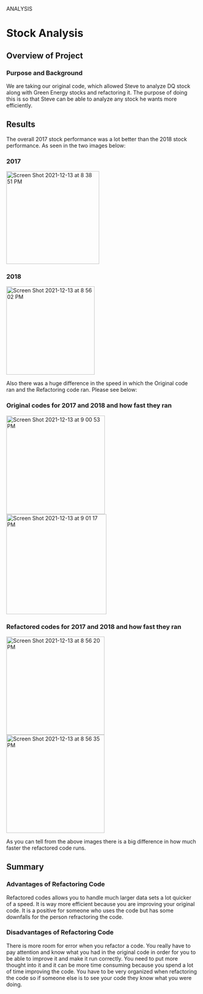 ANALYSIS 

# Stock Analysis 

## Overview of Project 

### Purpose and Background 
We are taking our original code, which allowed Steve to analyze DQ stock along with Green Energy stocks and refactoring it. The purpose of doing this is so that Steve can be able to analyze any stock he wants more efficiently. 

## Results 

The overall 2017 stock performance was a lot better than the 2018 stock performance. As seen in the two images below: 

### 2017 
<img width="245" alt="Screen Shot 2021-12-13 at 8 38 51 PM" src="https://user-images.githubusercontent.com/95380887/145918464-dccce802-198d-41a5-a2a0-264dbfb28f07.png">

### 2018 
<img width="233" alt="Screen Shot 2021-12-13 at 8 56 02 PM" src="https://user-images.githubusercontent.com/95380887/145918850-a71d31cf-6d30-4b47-92fc-be96c675234b.png">

Also there was a huge difference in the speed in which the Original code ran and the Refactoring code ran. Please see below: 

### Original codes for 2017 and 2018 and how fast they ran 

<img width="260" alt="Screen Shot 2021-12-13 at 9 00 53 PM" src="https://user-images.githubusercontent.com/95380887/145919304-92ae12c3-e9eb-4480-a62e-633bab673067.png">

<img width="264" alt="Screen Shot 2021-12-13 at 9 01 17 PM" src="https://user-images.githubusercontent.com/95380887/145919363-ca3ce116-0d0d-4b97-b5e3-73887aab49ca.png">


### Refactored codes for 2017 and 2018 and how fast they ran 

<img width="259" alt="Screen Shot 2021-12-13 at 8 56 20 PM" src="https://user-images.githubusercontent.com/95380887/145919024-efcbeb1a-3801-4061-a574-8d2422d01181.png">

<img width="259" alt="Screen Shot 2021-12-13 at 8 56 35 PM" src="https://user-images.githubusercontent.com/95380887/145919100-ffc5dbe0-b1fb-45b8-995e-1eb7cb61bed3.png">

As you can tell from the above images there is a big difference in how much faster the refactored code runs.

## Summary 

### Advantages of Refactoring Code 

Refactored codes allows you to handle much larger data sets a lot quicker of a speed. It is way more efficient because you are improving your original code. It is a positive for someone who uses the code but has some downfalls for the person refractoring the code. 

### Disadvantages of Refactoring Code 

There is more room for error when you refactor a code. You really have to pay attention and know what you had in the original code in order for you to be able to improve it and make it run correctly. You need to put more thought into it and it can be more time consuming because you spend a lot of time improving the code. You have to be very organized when refactoring the code so if someone else is to see your code they know what you were doing. 

